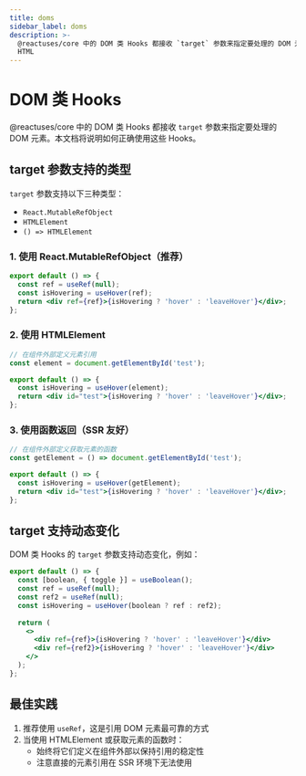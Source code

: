 ```yaml
---
title: doms
sidebar_label: doms
description: >-
  @reactuses/core 中的 DOM 类 Hooks 都接收 `target` 参数来指定要处理的 DOM 元素。本文档将说明如何正确使用这些 Hooks。 `target` 参数支持以下三种类型： - `React.MutableRefObject` - `HTMLElement` - `() =>
  HTML
---
```

# DOM 类 Hooks

@reactuses/core 中的 DOM 类 Hooks 都接收 `target` 参数来指定要处理的 DOM 元素。本文档将说明如何正确使用这些 Hooks。

## target 参数支持的类型

`target` 参数支持以下三种类型：
- `React.MutableRefObject`
- `HTMLElement`
- `() => HTMLElement`

### 1. 使用 React.MutableRefObject（推荐）

```jsx
export default () => {
  const ref = useRef(null);
  const isHovering = useHover(ref);
  return <div ref={ref}>{isHovering ? 'hover' : 'leaveHover'}</div>;
};
```

### 2. 使用 HTMLElement

```jsx
// 在组件外部定义元素引用
const element = document.getElementById('test');

export default () => {
  const isHovering = useHover(element);
  return <div id="test">{isHovering ? 'hover' : 'leaveHover'}</div>;
};
```

### 3. 使用函数返回（SSR 友好）

```jsx
// 在组件外部定义获取元素的函数
const getElement = () => document.getElementById('test');

export default () => {
  const isHovering = useHover(getElement);
  return <div id="test">{isHovering ? 'hover' : 'leaveHover'}</div>;
};
```

## target 支持动态变化

DOM 类 Hooks 的 `target` 参数支持动态变化，例如：

```jsx
export default () => {
  const [boolean, { toggle }] = useBoolean();
  const ref = useRef(null);
  const ref2 = useRef(null);
  const isHovering = useHover(boolean ? ref : ref2);
  
  return (
    <>
      <div ref={ref}>{isHovering ? 'hover' : 'leaveHover'}</div>
      <div ref={ref2}>{isHovering ? 'hover' : 'leaveHover'}</div>
    </>
  );
};
```

## 最佳实践

1. 推荐使用 `useRef`，这是引用 DOM 元素最可靠的方式
2. 当使用 HTMLElement 或获取元素的函数时：
   - 始终将它们定义在组件外部以保持引用的稳定性
   - 注意直接的元素引用在 SSR 环境下无法使用